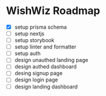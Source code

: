 # WishWiz Roadmap

- [x] setup prisma schema
- [ ] setup nextjs
- [ ] setup storybook
- [ ] setup linter and formatter
- [ ] setup auth
- [ ] design unauthed landing page
- [ ] design authed dashboard
- [ ] desing signup page
- [ ] design login page
- [ ] design landing dashboard

